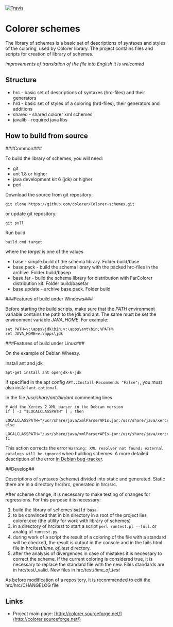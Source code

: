 ﻿[![Travis](https://img.shields.io/travis/colorer/Colorer-schemes.svg)](https://travis-ci.org/colorer/Colorer-schemes)

Colorer schemes
========================
The library of schemes is a basic set of descriptions of syntaxes and styles of the coloring, used by Colorer library.
The project contains files and scripts for creation of library of schemes.

*improvements of translation of the file into English it is welcomed*

Structure
------------------------

  * hrc - basic set of descriptions of syntaxes (hrc-files) and their generators
  * hrd - basic set of styles of a coloring (hrd-files), their generators and additions
  * shared - shared colorer xml schemes
  * javalib - required java libs
  
How to build from source
------------------------

###Common###

To build the library of schemes, you will need:

  * git
  * ant 1.8 or higher
  * java development kit 6 (jdk) or higher
  * perl

Download the source from git repository:

    git clone https://github.com/colorer/Colorer-schemes.git

or update git repository:

    git pull

Run build

    build.cmd target

where the *target* is one of the values

  * base        - simple build of the schema library. Folder build/base
  * base.pack   - build the schema library with the packed hrc-files in the archive. Folder build/basep
  * base.far    - build the schema library for distribution with FarColorer distribution kit. Folder build/basefar
  * base.update - archive base.pack. Folder build

###Features of build under Windows###

Before starting the build scripts, make sure that the *PATH* environment variable contains the path to the jdk and ant.
The same must be set the environment variable *JAVA_HOME*. For example:

    set PATH=v:\apps\jdk\bin;v:\apps\ant\bin;%PATH%
    set JAVA_HOME=v:\apps\jdk

###Features of build under Linux###

On the example of Debian Wheezy.

Install ant and jdk

    apt-get install ant openjdk-6-jdk

If specified in the apt config `APT::Install-Recommends "False";`, you must also install `ant-optional`.

In the file */usr/share/ant/bin/ant* commenting lines

    # Add the Xerces 2 XML parser in the Debian version
    if [ -z "$LOCALCLASSPATH" ] ; then
      LOCALCLASSPATH="/usr/share/java/xmlParserAPIs.jar:/usr/share/java/xercesImpl.jar"
    else
      LOCALCLASSPATH="/usr/share/java/xmlParserAPIs.jar:/usr/share/java/xercesImpl.jar:$LOCALCLASSPATH"
    fi

This action corrects the error `Warning: XML resolver not found; external catalogs will be ignored`  when building schemes.
A more detailed description of the error [in Debian bug-tracker](http://bugs.debian.org/cgi-bin/bugreport.cgi?bug=552032).

##Develop##

Descriptions of syntaxes (scheme) divided into static and generated. Static there are in a directory hrc/hrc, generated in hrc/src.

After scheme change, it is necessary to make testing of changes for regressions. For this purpose it is necessary:

  1. build the library of schemes `build base`
  2. to be convinced that in bin directory in a root of the project lies colorer.exe (the utility for work with library of schemes)
  3. in a directory of hrc/test to start a script `perl runtest.pl --full`. or analog of `runtest.py` 
  4. during work of a script the result of a coloring of the file with a standard will be checked, the result is output in the console and in the fails.html file in hrc/test/*time_of_test* directory.
  5. after the analysis of divergences in case of mistakes it is necessary to correct the scheme. If the current coloring is considered true, it is necessary to replace the standard file with the new.
     Files standards are in hrc/test/_valid. New files in hrc/test/*time_of_test*

As before modification of a repository, it is recommended to edit the hrc/hrc/CHANGELOG file

Links
------------------------

* Project main page: [http://colorer.sourceforge.net/](http://colorer.sourceforge.net/)
